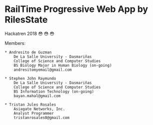 # RailTime Progressive Web App by RilesState
Hackatren 2018 :flushed: :flushed: :flushed:

Members:

    * Andresito de Guzman
        De La Salle University - Dasmariñas
        College of Science and Computer Studies
        BS Biology Major in Human Biology (on-going)
        andresitomyemail@gmail.com

    * Stephen John Raymundo
        De La Salle University - Dasmariñas
        College of Science and Computer Studies
        BS Information Technology (on-going)
        bayan.mahal@gmail.com

    * Tristan Jules Rosales
        Asiagate Networks, Inc.
        Analyst Programmer
        tristanrosales0@gmail.com


